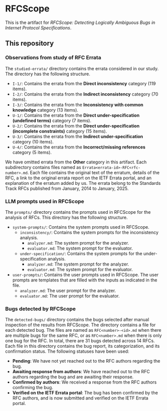 # RFCScope

This is the artifact for _RFCScope: Detecting Logically Ambiguous Bugs in Internet Protocol Specifications_.

## This repository

### Observations from study of RFC Errata

The `studied-errata/` directory contains the errata considered in our study. The directory has the following structure.

- `I-1/`: Contains the errata from the **Direct inconsistency** category (119 items).
- `I-2/`: Contains the errata from the **Indirect inconsistency** category (70 items).
- `I-3/`: Contains the errata from the **Inconsistency with common knowledge** category (13 items).
- `U-1/`: Contains the errata from the **Direct under-specification (undefined terms)** category (7 items).
- `U-2/`: Contains the errata from the **Direct under-specification (incomplete constraints)** category (15 items).
- `U-3/`: Contains the errata from the **Indirect under-specification** category (10 items).
- `U-4/`: Contains the errata from the **Incorrect/missing references** category (5 items).

We have omitted errata from the **Other** category in this artifact. Each subdirectory contains files named as `Errata<errata-id>-RFC<rfc-number>.md`. Each file contains the original text of the erratum, details of the RFC, a link to the original errata report on the IETF Errata portal, and an explanation of the erratum added by us. The errata belong to the Standards Track RFCs published from January, 2014 to January, 2025.

### LLM prompts used in RFCScope

The `prompts/` directory contains the prompts used in RFCScope for the analysis of RFCs. This directory has the following structure.

- `system-prompts/`: Contains the system prompts used in RFCScope.
  - `inconsistency/`: Contains the system prompts for the inconsistency analysis.
    - `analyzer.md`: The system prompt for the analyzer.
    - `evaluator.md`: The system prompt for the evaluator.
  - `under-specification/`: Contains the system prompts for the under-specification analysis.
    - `analyzer.md`: The system prompt for the analyzer.
    - `evaluator.md`: The system prompt for the evaluator.
- `user-prompts/`: Contains the user prompts used in RFCScope. The user prompts are templates that are filled with the inputs as indicated in the file.
  - `analyzer.md`: The user prompt for the analyzer.
  - `evaluator.md`: The user prompt for the evaluator.

### Bugs detected by RFCScope

The `detected-bugs/` directory contains the bugs selected after manual inspection of the results from RFCScope. The directory contains a file for each detected bug. The files are named as `RFC<number>-<id>.md` when there are multiple bugs for the same RFC, or as `RFC<number>.md` when there is only one bug for the RFC. In total, there are 31 bugs detected across 14 RFCs. Each file in this directory contains the bug report, its categorization, and its confirmation status. The following statuses have been used:

- **Pending**: We have not yet reached out to the RFC authors regarding the bug.
- **Awaiting response from authors**: We have reached out to the RFC authors regarding the bug and are awaiting their response.
- **Confirmed by authors**: We received a response from the RFC authors confirming the bug.
- **Verified on the IETF Errata portal**: The bug has been confirmed by the RFC authors, and is now submitted and verified on the IETF Errata portal.
